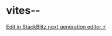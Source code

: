 # vites--

[Edit in StackBlitz next generation editor ⚡️](https://stackblitz.com/~/github.com/byulbyul/vites--)